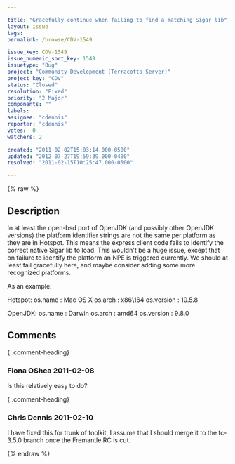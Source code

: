 ```yaml
---

title: "Gracefully continue when failing to find a matching Sigar lib"
layout: issue
tags: 
permalink: /browse/CDV-1549

issue_key: CDV-1549
issue_numeric_sort_key: 1549
issuetype: "Bug"
project: "Community Development (Terracotta Server)"
project_key: "CDV"
status: "Closed"
resolution: "Fixed"
priority: "2 Major"
components: ""
labels: 
assignee: "cdennis"
reporter: "cdennis"
votes:  0
watchers: 2

created: "2011-02-02T15:03:14.000-0500"
updated: "2012-07-27T19:59:39.000-0400"
resolved: "2011-02-15T10:25:47.000-0500"

---
```




{% raw %}



## Description

<div markdown="1" class="description">

In at least the open-bsd port of OpenJDK (and possibly other OpenJDK versions) the platform identifier strings are not the same per platform as they are in Hotspot.  This means the express client code fails to identify the correct native Sigar lib to load.  This wouldn't be a huge issue, except that on failure to identify the platform an NPE is triggered currently.  We should at least fail gracefully here, and maybe consider adding some more recognized platforms.

As an example:

Hotspot:
os.name : Mac OS X
os.arch : x86\164
os.version : 10.5.8

OpenJDK:
os.name : Darwin
os.arch : amd64
os.version : 9.8.0


</div>

## Comments


{:.comment-heading}
### **Fiona OShea** <span class="date">2011-02-08</span>

<div markdown="1" class="comment">

Is this relatively easy to do?

</div>


{:.comment-heading}
### **Chris Dennis** <span class="date">2011-02-10</span>

<div markdown="1" class="comment">

I have fixed this for trunk of toolkit, I assume that I should merge it to the tc-3.5.0 branch once the Fremantle RC is cut.

</div>



{% endraw %}
